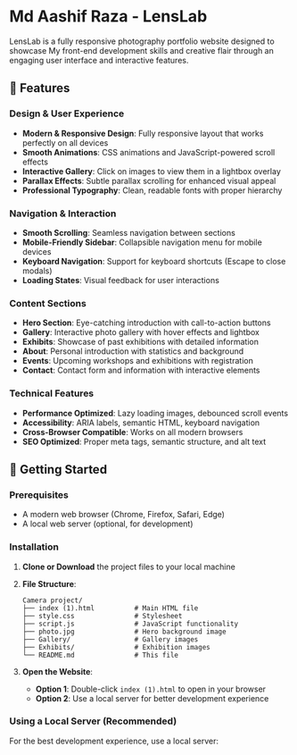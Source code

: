 # Md Aashif Raza - LensLab

LensLab is a fully responsive photography portfolio website designed to showcase My front-end development skills and creative flair through an engaging user interface and interactive features.

## 🌟 Features

### Design & User Experience
- **Modern & Responsive Design**: Fully responsive layout that works perfectly on all devices
- **Smooth Animations**: CSS animations and JavaScript-powered scroll effects
- **Interactive Gallery**: Click on images to view them in a lightbox overlay
- **Parallax Effects**: Subtle parallax scrolling for enhanced visual appeal
- **Professional Typography**: Clean, readable fonts with proper hierarchy

### Navigation & Interaction
- **Smooth Scrolling**: Seamless navigation between sections
- **Mobile-Friendly Sidebar**: Collapsible navigation menu for mobile devices
- **Keyboard Navigation**: Support for keyboard shortcuts (Escape to close modals)
- **Loading States**: Visual feedback for user interactions

### Content Sections
- **Hero Section**: Eye-catching introduction with call-to-action buttons
- **Gallery**: Interactive photo gallery with hover effects and lightbox
- **Exhibits**: Showcase of past exhibitions with detailed information
- **About**: Personal introduction with statistics and background
- **Events**: Upcoming workshops and exhibitions with registration
- **Contact**: Contact form and information with interactive elements

### Technical Features
- **Performance Optimized**: Lazy loading images, debounced scroll events
- **Accessibility**: ARIA labels, semantic HTML, keyboard navigation
- **Cross-Browser Compatible**: Works on all modern browsers
- **SEO Optimized**: Proper meta tags, semantic structure, and alt text

## 🚀 Getting Started

### Prerequisites
- A modern web browser (Chrome, Firefox, Safari, Edge)
- A local web server (optional, for development)

### Installation

1. **Clone or Download** the project files to your local machine

2. **File Structure**:
   ```
   Camera project/
   ├── index (1).html          # Main HTML file
   ├── style.css               # Stylesheet
   ├── script.js               # JavaScript functionality
   ├── photo.jpg               # Hero background image
   ├── Gallery/                # Gallery images
   ├── Exhibits/               # Exhibition images
   └── README.md               # This file
   ```

3. **Open the Website**:
   - **Option 1**: Double-click `index (1).html` to open in your browser
   - **Option 2**: Use a local server for better development experience

### Using a Local Server (Recommended)

For the best development experience, use a local server:

